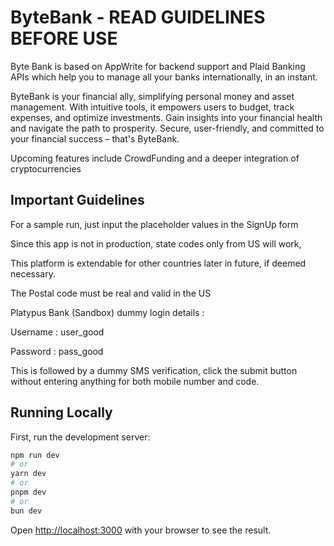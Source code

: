 # ByteBank - READ GUIDELINES BEFORE USE
Byte Bank is based on AppWrite for backend support and Plaid Banking APIs which help you to manage all your banks internationally, in an instant. 

ByteBank is your financial ally, simplifying personal money and asset management. With intuitive tools, it empowers users to budget, track expenses, and optimize investments. Gain insights into your financial health and navigate the path to prosperity. Secure, user-friendly, and committed to your financial success – that's ByteBank.

Upcoming features include CrowdFunding and a deeper integration of cryptocurrencies

## Important Guidelines

For a sample run, just input the placeholder values in the SignUp form

Since this app is not in production, state codes only from US will work, 

This platform is extendable for other countries later in future, if deemed necessary. 

The Postal code must be real and valid in the US

Platypus Bank (Sandbox) dummy login details : 

Username : user_good 

Password : pass_good

This is followed by a dummy SMS verification, click the submit button without entering anything for both mobile number and code.

## Running Locally

First, run the development server:

```bash
npm run dev
# or
yarn dev
# or
pnpm dev
# or
bun dev
```

Open [http://localhost:3000](http://localhost:3000) with your browser to see the result.